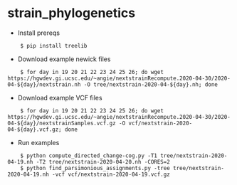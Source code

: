 # strain_phylogenetics

* Install prereqs
```
    $ pip install treelib
```
* Download example newick files
```
    $ for day in 19 20 21 22 23 24 25 26; do wget https://hgwdev.gi.ucsc.edu/~angie/nextstrainRecompute.2020-04-30/2020-04-${day}/nextstrain.nh -O tree/nextstrain-2020-04-${day}.nh; done
```
* Download example VCF files
```
    $ for day in 19 20 21 22 23 24 25 26; do wget https://hgwdev.gi.ucsc.edu/~angie/nextstrainRecompute.2020-04-30/2020-04-${day}/nextstrainSamples.vcf.gz -O vcf/nextstrain-2020-04-${day}.vcf.gz; done
```
* Run examples
```
    $ python compute_directed_change-cog.py -T1 tree/nextstrain-2020-04-19.nh -T2 tree/nextstrain-2020-04-20.nh -CORES=2
    $ python find_parsimonious_assignments.py -tree tree/nextstrain-2020-04-19.nh -vcf vcf/nextstrain-2020-04-19.vcf.gz 
```
